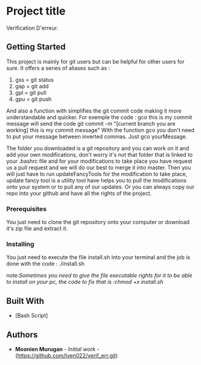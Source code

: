 # Project title

Verification D'erreur.

## Getting Started

This project is mainly for git users but can be helpful for other users for sure.
It offers a series of aliases such as :
1) gss = git status
2) gap = git add
3) gpl = git pull
4) gpu = git push

And also a function with simplifies the git commit code making it more understandable and quicker. For exemple the code :
gco this is my commit message will send the code git commit -m "[current branch you are working] this is my commit message"
With the function gco you don't need to put your message between inverted commas. Just gco yourMessage. 

The folder you downloaded is a git repository and you can work on it and add your own modifications, don't worry it's not that folder that is linked to your .bashrc file and for your modifications to take place you have request us a pull request and we will do our best to merge it into master. Then you will just have to run updateFancyTools for the modification to take place, update fancy tool is a utility tool have helps you to pull the modifications onto your system or to pull any of our updates. Or you can always copy our repo into your github and have all the rights of the project.

### Prerequisites

You just need to clone the git repository onto your computer or download it's zip file and extract it.

### Installing

You just need to execute the file install.sh into your terminal and the job is done with the code : ./install.sh

note:*Sometimes you need to give the file executable rights for it to be able to install on your pc, the code to fix that is :chmod +x install.sh*


## Built With

* [Bash Script]

## Authors

* **Moonien Murugan** - *Initial work* - (https://github.com/Iven022/verif_err.git)
